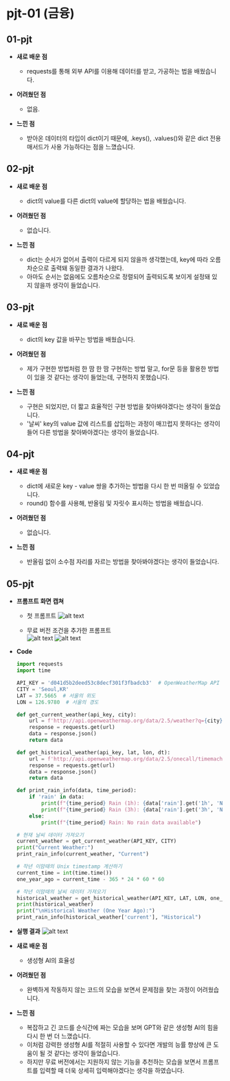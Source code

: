 # pjt-01 (금융)
## 01-pjt
- **새로 배운 점**  
  - requests를 통해 외부 API를 이용해 데이터를 받고, 가공하는 법을 배웠습니다.
  
- **어려웠던 점**
  - 없음.
  
- **느낀 점**
  - 받아온 데이터의 타입이 dict이기 때문에, .keys(), .values()와 같은 dict 전용 매서드가 사용 가능하다는 점을 느꼈습니다.
## 02-pjt
- **새로 배운 점**
  - dict의 value를 다른 dict의 value에 할당하는 법을 배웠습니다.  
  
- **어려웠던 점**
  - 없습니다.  
  
- **느낀 점**
  - dict는 순서가 없어서 출력이 다르게 되지 않을까 생각했는데, key에 따라 오름차순으로 출력돼 동일한 결과가 나왔다.
  - 아마도 순서는 없음에도 오름차순으로 정렬되어 출력되도록 보이게 설정돼 있지 않을까 생각이 들었습니다.

## 03-pjt
- **새로 배운 점**
  - dict의 key 값을 바꾸는 방법을 배웠습니다.  
  
- **어려웠던 점**
  - 제가 구현한 방법처럼 한 땀 한 땀 구현하는 방법 말고, for문 등을 활용한 방법이 있을 것 같다는 생각이 들었는데, 구현하지 못했습니다.  
  
- **느낀 점**
  - 구현은 되었지만, 더 짧고 효율적인 구현 방법을 찾아봐야겠다는 생각이 들었습니다.
  - '날씨' key의 value 값에 리스트를 삽입하는 과정이 매끄럽지 못하다는 생각이 들어 다른 방법을 찾아봐야겠다는 생각이 들었습니다.

## 04-pjt
- **새로 배운 점**
  - dict에 새로운 key - value 쌍을 추가하는 방법을 다시 한 번 떠올릴 수 있었습니다.
  - round() 함수를 사용해, 반올림 및 자릿수 표시하는 방법을 배웠습니다.  
  
- **어려웠던 점**
  - 없습니다.  
  
- **느낀 점**
  - 반올림 없이 소수점 자리를 자르는 방법을 찾아봐야겠다는 생각이 들었습니다.

## 05-pjt
- **프롬프트 화면 캡쳐**
  - 첫 프롬프트
  ![alt text](prompt_1.PNG)  

  - 무료 버전 조건을 추가한 프롬프트  
  ![alt text](prompt_2.PNG)
  ![alt text](fail_result.PNG)  

- **Code**
  ```python
  import requests
  import time

  API_KEY = 'd041d5b2deed53c8decf301f3fbadcb3'  # OpenWeatherMap API 키를 입력하세요.
  CITY = 'Seoul,KR'
  LAT = 37.5665  # 서울의 위도
  LON = 126.9780  # 서울의 경도

  def get_current_weather(api_key, city):
      url = f'http://api.openweathermap.org/data/2.5/weather?q={city}&appid={api_key}'
      response = requests.get(url)
      data = response.json()
      return data

  def get_historical_weather(api_key, lat, lon, dt):
      url = f'http://api.openweathermap.org/data/2.5/onecall/timemachine?lat={lat}&lon={lon}&dt={dt}&appid={api_key}'
      response = requests.get(url)
      data = response.json()
      return data

  def print_rain_info(data, time_period):
      if 'rain' in data:
          print(f"{time_period} Rain (1h): {data['rain'].get('1h', 'No data')} mm")
          print(f"{time_period} Rain (3h): {data['rain'].get('3h', 'No data')} mm")
      else:
          print(f"{time_period} Rain: No rain data available")

  # 현재 날씨 데이터 가져오기
  current_weather = get_current_weather(API_KEY, CITY)
  print("Current Weather:")
  print_rain_info(current_weather, "Current")

  # 작년 이맘때의 Unix timestamp 계산하기
  current_time = int(time.time())
  one_year_ago = current_time - 365 * 24 * 60 * 60

  # 작년 이맘때의 날씨 데이터 가져오기  
  historical_weather = get_historical_weather(API_KEY, LAT, LON, one_year_ago)
  print(historical_weather)
  print("\nHistorical Weather (One Year Ago):")
  print_rain_info(historical_weather['current'], "Historical")
  ```
  
- **실행 결과**
  ![alt text](code_result.PNG)  
  
- **새로 배운 점**
  - 생성형 AI의 효율성  
  
- **어려웠던 점**
  - 완벽하게 작동하지 않는 코드의 모습을 보면서 문제점을 찾는 과정이 어려웠습니다.  
  
- **느낀 점**
  - 복잡하고 긴 코드를 순식간에 짜는 모습을 보며 GPT와 같은 생성형 AI의 힘을 다시 한 번 더 느꼈습니다. 
  - 이처럼 강력한 생성형 AI를 적절히 사용할 수 있다면 개발의 능률 향상에 큰 도움이 될 것 같다는 생각이 들었습니다.
  - 하지만 무료 버전에서는 지원하지 않는 기능을 추천하는 모습을 보면서 프롬프트를 입력할 때 더욱 상세히 입력해야겠다는 생각을 하였습니다.